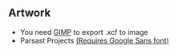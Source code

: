 ## Artwork
- You need [GIMP](https://www.gimp.org/downloads) to export .xcf to image
- Parsast Projects [(Requires Google Sans font)](https://flutter.googlesource.com/gallery-assets/+archive/refs/heads/master/lib/fonts.tar.gz)
